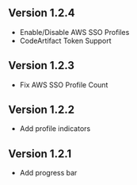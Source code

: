## Version 1.2.4
  - Enable/Disable AWS SSO Profiles
  - CodeArtifact Token Support

## Version 1.2.3
  - Fix AWS SSO Profile Count

## Version 1.2.2
  - Add profile indicators

## Version 1.2.1
  - Add progress bar

